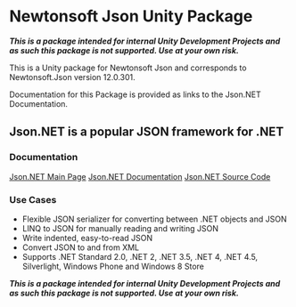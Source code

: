 # Newtonsoft Json Unity Package

***This is a package intended for internal Unity Development Projects and as such this package is not supported. Use at your own risk.***

This is a Unity package for Newtonsoft Json and corresponds to Newtonsoft.Json version 12.0.301.

Documentation for this Package is provided as links to the Json.NET Documentation.

## Json.NET is a popular JSON framework for .NET

### Documentation

[Json.NET Main Page](https://www.newtonsoft.com/json)
[Json.NET Documentation](https://www.newtonsoft.com/json/help/html/Introduction.htm)
[Json.NET Source Code](https://github.com/JamesNK/Newtonsoft.Json)

### Use Cases

- Flexible JSON serializer for converting between .NET objects and JSON
- LINQ to JSON for manually reading and writing JSON
- Write indented, easy-to-read JSON
- Convert JSON to and from XML
- Supports .NET Standard 2.0, .NET 2, .NET 3.5, .NET 4, .NET 4.5, Silverlight, Windows Phone and Windows 8 Store

***This is a package intended for internal Unity Development Projects and as such this package is not supported. Use at your own risk.***
